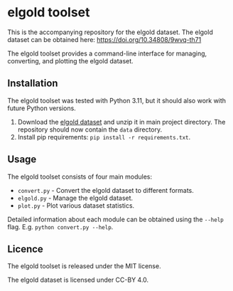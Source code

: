 # elgold toolset

This is the accompanying repository for the elgold dataset.
The elgold dataset can be obtained here: https://doi.org/10.34808/9wvq-th71

The elgold toolset provides a command-line interface 
for managing, converting, and plotting the elgold dataset.

## Installation

The elgold toolset was tested with Python 3.11, but it
should also work with future Python versions.

1. Download the [elgold dataset](https://doi.org/10.34808/9wvq-th71) and unzip it
in main project directory. The repository should now
contain the `data` directory.
2. Install pip requirements: `pip install -r requirements.txt`.

## Usage

The elgold toolset consists of four main modules:
* `convert.py` - Convert the elgold dataset to different formats.
* `elgold.py` - Manage the elgold dataset.
* `plot.py` - Plot various dataset statistics.

Detailed information about each module can be 
obtained using the `--help` flag. E.g. `python convert.py --help`.

## Licence

The elgold toolset is released under the MIT license.

The elgold dataset is licensed under CC-BY 4.0.
